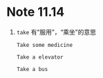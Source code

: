 # Note 11.14

1. `take` 有“服用”，“乘坐”的意思

   ```
   Take some medicine

   Take a elevator

   Take a bus
   ```
